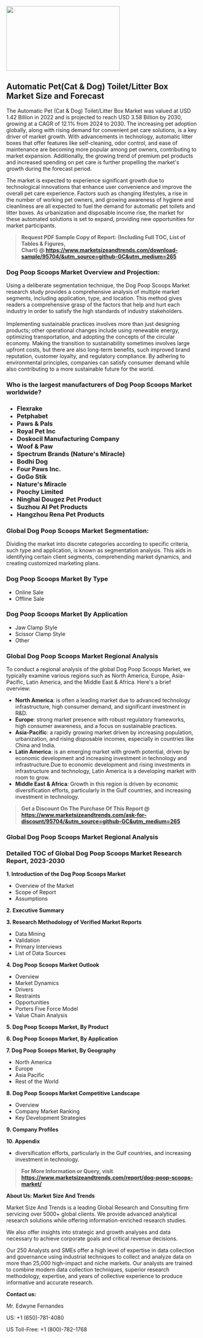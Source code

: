 <p><img class="alignnone size-medium wp-image-20088" src="https://ffe5etoiles.com/wp-content/uploads/2024/12/MST1-300x171.png" alt="" width="300" height="171" /></p><h2>Automatic Pet(Cat & Dog) Toilet/Litter Box Market Size and Forecast</h2><p>The Automatic Pet (Cat & Dog) Toilet/Litter Box Market was valued at USD 1.42 Billion in 2022 and is projected to reach USD 3.58 Billion by 2030, growing at a CAGR of 12.1% from 2024 to 2030. The increasing pet adoption globally, along with rising demand for convenient pet care solutions, is a key driver of market growth. With advancements in technology, automatic litter boxes that offer features like self-cleaning, odor control, and ease of maintenance are becoming more popular among pet owners, contributing to market expansion. Additionally, the growing trend of premium pet products and increased spending on pet care is further propelling the market's growth during the forecast period.</p><p>The market is expected to experience significant growth due to technological innovations that enhance user convenience and improve the overall pet care experience. Factors such as changing lifestyles, a rise in the number of working pet owners, and growing awareness of hygiene and cleanliness are all expected to fuel the demand for automatic pet toilets and litter boxes. As urbanization and disposable income rise, the market for these automated solutions is set to expand, providing new opportunities for market participants.</p></p><blockquote id="" class=""><strong>Request PDF Sample Copy of Report: (Including Full TOC, List of Tables &amp; Figures, Chart)&nbsp;@&nbsp;<strong><a href="https://www.marketsizeandtrends.com/download-sample/95704/&utm_source=github-GC&utm_medium=265" target="_blank">https://www.marketsizeandtrends.com/download-sample/95704/&utm_source=github-GC&utm_medium=265</a></strong></strong></blockquote><h3 id="" class="">Dog Poop Scoops Market&nbsp;Overview and Projection:</h3><p id="" class="">Using a deliberate segmentation technique, the Dog Poop Scoops Market research study provides a comprehensive analysis of multiple market segments, including application, type, and location. This method gives readers a comprehensive grasp of the factors that help and hurt each industry in order to satisfy the high standards of industry stakeholders. <br /> <br />Implementing sustainable practices involves more than just designing products; other operational changes include using renewable energy, optimizing transportation, and adopting the concepts of the circular economy. Making the transition to sustainability sometimes involves large upfront costs, but there are also long-term benefits, such improved brand reputation, customer loyalty, and regulatory compliance. By adhering to environmental principles, companies can satisfy consumer demand while also contributing to a more sustainable future for the world.</p><h3 id="" class="">Who is the largest manufacturers of&nbsp;Dog Poop Scoops Market worldwide?</h3><h3 class=""><p><ul><li>Flexrake </li><li> Petphabet </li><li> Paws & Pals </li><li> Royal Pet Inc </li><li> Doskocil Manufacturing Company </li><li> Woof & Paw </li><li> Spectrum Brands (Nature's Miracle) </li><li> Bodhi Dog </li><li> Four Paws Inc. </li><li> GoGo Stik </li><li> Nature's Miracle </li><li> Poochy Limited </li><li> Ninghai Dougez Pet Product </li><li> Suzhou Al Pet Products </li><li> Hangzhou Rena Pet Products</li></ul></p></h3><h3 id="" class="">Global&nbsp;Dog Poop Scoops Market Segmentation:</h3><p id="" class="">Dividing the market into discrete categories according to specific criteria, such type and application, is known as segmentation analysis. This aids in identifying certain client segments, comprehending market dynamics, and creating customized marketing plans.</p><h3 id="" class="">Dog Poop Scoops Market&nbsp;By Type</h3><p><p><ul><li>Online Sale</li><li> Offline Sale</p></li></ul></p></p><h3 id="" class="">Dog Poop Scoops Market&nbsp;By Application</h3><p class=""><p><ul><li>Jaw Clamp Style</li><li> Scissor Clamp Style</li><li> Other</li></ul></p></p><h3 id="" class="">Global Dog Poop Scoops Market Regional Analysis</h3><p id="" class="">To conduct a regional analysis of the global Dog Poop Scoops Market, we typically examine various regions such as North America, Europe, Asia-Pacific, Latin America, and the Middle East &amp; Africa. Here's a brief overview:</p><ul><li><strong>North America</strong>: is often a leading market due to advanced technology infrastructure, high consumer demand, and significant investment in R&amp;D.</li><li><strong>Europe</strong>: strong market presence with robust regulatory frameworks, high consumer awareness, and a focus on sustainable practices.</li><li><strong>Asia-Pacific</strong>: a rapidly growing market driven by increasing population, urbanization, and rising disposable incomes, especially in countries like China and India.</li><li><strong>Latin America</strong>: is an emerging market with growth potential, driven by economic development and increasing investment in technology and infrastructure.Due to economic development and rising investments in infrastructure and technology, Latin America is a developing market with room to grow.</li><li><strong>Middle East &amp; Africa</strong>: Growth in this region is driven by economic diversification efforts, particularly in the Gulf countries, and increasing investment in technology.</li></ul><blockquote id="" class=""><strong>Get a Discount On The Purchase Of This Report @ <strong><a href="https://www.marketsizeandtrends.com/ask-for-discount/95704/&utm_source=github-GC&utm_medium=265" target="_blank">https://www.marketsizeandtrends.com/ask-for-discount/95704/&utm_source=github-GC&utm_medium=265</a></strong></strong></blockquote><h3 id="" class="">Global Dog Poop Scoops Market Regional Analysis</h3><h3 id="" class="">Detailed TOC of Global Dog Poop Scoops Market Research Report, 2023-2030</h3><p id="" class=""><strong>1. Introduction of the Dog Poop Scoops Market</strong></p><ul><li>Overview of the Market</li><li>Scope of Report</li><li>Assumptions</li></ul><p id="" class=""><strong>2. Executive Summary</strong></p><p id="" class=""><strong>3. Research Methodology of Verified Market Reports</strong></p><ul><li>Data Mining</li><li>Validation</li><li>Primary Interviews</li><li>List of Data Sources</li></ul><p id="" class=""><strong>4. Dog Poop Scoops Market Outlook</strong></p><ul><li>Overview</li><li>Market Dynamics</li><li>Drivers</li><li>Restraints</li><li>Opportunities</li><li>Porters Five Force Model</li><li>Value Chain Analysis</li></ul><p id="" class=""><strong>5. Dog Poop Scoops Market, By Product</strong></p><p id="" class=""><strong>6. Dog Poop Scoops Market, By Application</strong></p><p id="" class=""><strong>7. Dog Poop Scoops Market, By Geography</strong></p><ul><li>North America</li><li>Europe</li><li>Asia Pacific</li><li>Rest of the World</li></ul><p id="" class=""><strong>8. Dog Poop Scoops Market Competitive Landscape</strong></p><ul><li>Overview</li><li>Company Market Ranking</li><li>Key Development Strategies</li></ul><p id="" class=""><strong>9. Company Profiles</strong></p><p id="" class=""><strong>10. Appendix</strong></p><ul><li>diversification efforts, particularly in the Gulf countries, and increasing investment in technology.</li></ul><blockquote id="" class=""><strong>For More Information or Query, visit <strong><strong><a href="https://www.marketsizeandtrends.com/report/dog-poop-scoops-market/" target="_blank">https://www.marketsizeandtrends.com/report/dog-poop-scoops-market/</a></strong></strong></strong></blockquote><p id="" class=""><strong>About Us: Market Size And Trends</strong></p><p id="" class="">Market Size And Trends is a leading Global Research and Consulting firm servicing over 5000+ global clients. We provide advanced analytical research solutions while offering information-enriched research studies.</p><p id="" class="">We also offer insights into strategic and growth analyses and data necessary to achieve corporate goals and critical revenue decisions.</p><p id="" class="">Our 250 Analysts and SMEs offer a high level of expertise in data collection and governance using industrial techniques to collect and analyze data on more than 25,000 high-impact and niche markets. Our analysts are trained to combine modern data collection techniques, superior research methodology, expertise, and years of collective experience to produce informative and accurate research.</p><p id="" class=""><strong>Contact us:</strong></p><p id="" class="">Mr. Edwyne Fernandes</p><p id="" class="">US: +1 (650)-781-4080</p><p id="" class="">US Toll-Free: +1 (800)-782-1768</p>
